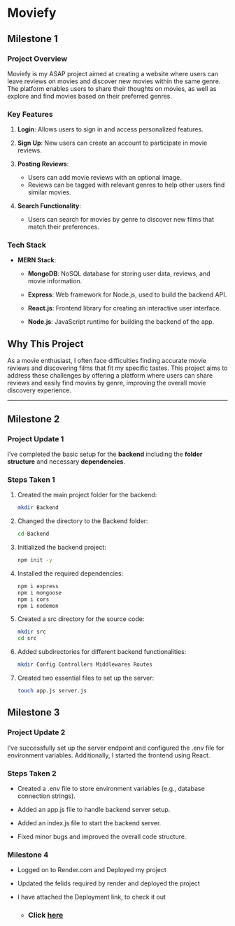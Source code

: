 # Moviefy

## Milestone 1

### Project Overview

Moviefy is my ASAP project aimed at creating a website where users can leave reviews on movies and discover new movies within the same genre. The platform enables users to share their thoughts on movies, as well as explore and find movies based on their preferred genres.

### Key Features

1. **Login**: Allows users to sign in and access personalized features.

2. **Sign Up**: New users can create an account to participate in movie reviews.

3. **Posting Reviews**:

   - Users can add movie reviews with an optional image.
   - Reviews can be tagged with relevant genres to help other users find similar movies.

4. **Search Functionality**:
   - Users can search for movies by genre to discover new films that match their preferences.

### Tech Stack

- **MERN Stack**:

  - **MongoDB**: NoSQL database for storing user data, reviews, and movie information.

  - **Express**: Web framework for Node.js, used to build the backend API.

  - **React.js**: Frontend library for creating an interactive user interface.

  - **Node.js**: JavaScript runtime for building the backend of the app.

## Why This Project

As a movie enthusiast, I often face difficulties finding accurate movie reviews and discovering films that fit my specific tastes. This project aims to address these challenges by offering a platform where users can share reviews and easily find movies by genre, improving the overall movie discovery experience.

---

## Milestone 2

### Project Update 1

I’ve completed the basic setup for the **backend** including the **folder structure** and necessary **dependencies**.

### Steps Taken 1

1. Created the main project folder for the backend:

   ```bash
   mkdir Backend
   ```

2. Changed the directory to the Backend folder:

   ```bash
   cd Backend
   ```

3. Initialized the backend project:

   ```bash
   npm init -y
   ```

4. Installed the required dependencies:

   ```bash
   npm i express
   npm i mongoose
   npm i cors
   npm i nodemon
   ```

5. Created a src directory for the source code:

   ```bash
   mkdir src
   cd src
   ```

6. Added subdirectories for different backend functionalities:

   ```bash
   mkdir Config Controllers Middlewares Routes
   ```

7. Created two essential files to set up the server:

   ```bash
   touch app.js server.js
   ```

## Milestone 3

### Project Update 2

I’ve successfully set up the server endpoint and configured the .env file for environment variables. Additionally, I started the frontend using React.

### Steps Taken 2

- Created a .env file to store environment variables (e.g., database connection strings).

- Added an app.js file to handle backend server setup.

- Added an index.js file to start the backend server.

- Fixed minor bugs and improved the overall code structure.

### Milestone 4

- Logged on to Render.com and Deployed my project

- Updated the felids required by render and deployed the project

- I have attached the Deployment link, to check it out

  - ### Click [here](https://s62-moviefy.onrender.com)
